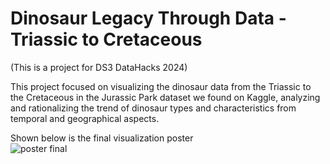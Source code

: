 # Dinosaur Legacy Through Data - Triassic to Cretaceous
(This is a project for DS3 DataHacks 2024)  
  
This project focused on visualizing the dinosaur data from the Triassic to the Cretaceous in the Jurassic Park dataset we found on Kaggle, analyzing and rationalizing the trend of dinosaur types and characteristics from temporal and geographical aspects.  

Shown below is the final visualization poster  
![poster final](https://github.com/RitaYujiaWu/datahack/blob/main/XFW%20poster_final.gif)
